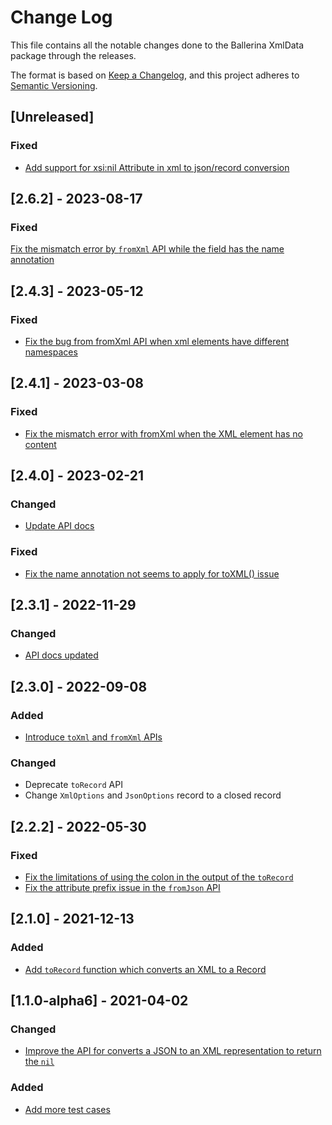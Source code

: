 # Change Log
This file contains all the notable changes done to the Ballerina XmlData package through the releases.

The format is based on [Keep a Changelog](https://keepachangelog.com/en/1.0.0/),
and this project adheres to [Semantic Versioning](https://semver.org/spec/v2.0.0.html).

## [Unreleased]

### Fixed
- [Add support for xsi:nil Attribute in xml to json/record conversion](https://github.com/ballerina-platform/ballerina-library/issues/7462)

## [2.6.2] - 2023-08-17

### Fixed
[Fix the mismatch error by `fromXml` API while the field has the name annotation](https://github.com/ballerina-platform/ballerina-standard-library/issues/3802)

## [2.4.3] - 2023-05-12

### Fixed
- [Fix the bug from fromXml API when xml elements have different namespaces](https://github.com/ballerina-platform/ballerina-standard-library/issues/4434)

## [2.4.1] - 2023-03-08

### Fixed
- [Fix the mismatch error with fromXml when the XML element has no content](https://github.com/ballerina-platform/ballerina-standard-library/issues/4155)

## [2.4.0] - 2023-02-21

### Changed
- [Update API docs](https://github.com/ballerina-platform/ballerina-standard-library/issues/3713)

### Fixed
- [Fix the name annotation not seems to apply for toXML() issue](https://github.com/ballerina-platform/ballerina-standard-library/issues/3716)

## [2.3.1] - 2022-11-29

### Changed
- [API docs updated](https://github.com/ballerina-platform/ballerina-standard-library/issues/3463)

## [2.3.0] - 2022-09-08

### Added
- [Introduce `toXml` and `fromXml` APIs](https://github.com/ballerina-platform/ballerina-standard-library/issues/2819)

### Changed
- Deprecate `toRecord` API
- Change `XmlOptions` and `JsonOptions` record to a closed record

## [2.2.2] - 2022-05-30

### Fixed
- [Fix the limitations of using the colon in the output of the `toRecord`](https://github.com/ballerina-platform/module-ballerina-xmldata/pull/418)
- [Fix the attribute prefix issue in the `fromJson` API](https://github.com/ballerina-platform/ballerina-standard-library/issues/2763)

## [2.1.0] - 2021-12-13

### Added
- [Add `toRecord` function which converts an XML to a Record](https://github.com/ballerina-platform/ballerina-standard-library/issues/2406)

## [1.1.0-alpha6] - 2021-04-02

### Changed
- [Improve the API for converts a JSON to an XML representation to return the `nil`](https://github.com/ballerina-platform/ballerina-standard-library/issues/1216)

### Added
- [Add more test cases](ttps://github.com/ballerina-platform/ballerina-standard-library/issues/1216)